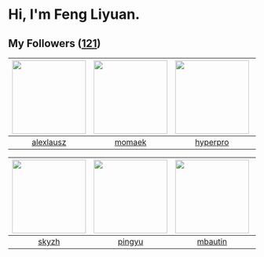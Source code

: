 # Hi, I'm Feng Liyuan.

## My Followers ([121](https://github.com/SunRunAway?tab=followers))

| <img src="https://avatars.githubusercontent.com/u/32123947?v=4" width="150" height="150" /> | <img src="https://avatars.githubusercontent.com/u/3843588?v=4" width="150" height="150" /> | <img src="https://avatars.githubusercontent.com/u/2445111?v=4" width="150" height="150" /> | <img src="https://avatars.githubusercontent.com/u/1175567?v=4" width="150" height="150" /> |
| :-----------------------------------------------------------------------------------------: | :----------------------------------------------------------------------------------------: | :----------------------------------------------------------------------------------------: | :----------------------------------------------------------------------------------------: |
|                          [alexlausz](https://github.com/alexlausz)                          |                             [momaek](https://github.com/momaek)                            |                           [hyperpro](https://github.com/hyperpro)                          |                              [xen0n](https://github.com/xen0n)                             |

| <img src="https://avatars.githubusercontent.com/u/4198311?v=4" width="150" height="150" /> | <img src="https://avatars.githubusercontent.com/u/1907938?v=4" width="150" height="150" /> | <img src="https://avatars.githubusercontent.com/u/552936?v=4" width="150" height="150" /> | <img src="https://avatars.githubusercontent.com/u/13750989?v=4" width="150" height="150" /> |
| :----------------------------------------------------------------------------------------: | :----------------------------------------------------------------------------------------: | :---------------------------------------------------------------------------------------: | :-----------------------------------------------------------------------------------------: |
|                              [skyzh](https://github.com/skyzh)                             |                             [pingyu](https://github.com/pingyu)                            |                           [mbautin](https://github.com/mbautin)                           |                          [Sailfishc](https://github.com/Sailfishc)                          |